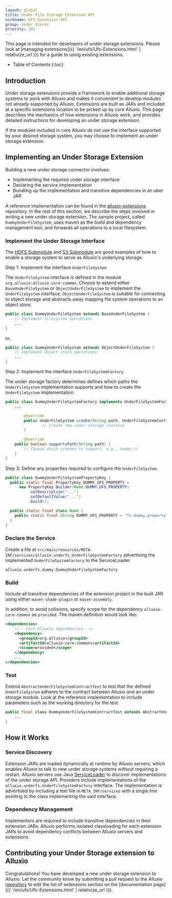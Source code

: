 ```yaml
---
layout: global
title: Under File Storage Extension API
nickname: UFS Extension API
group: Under Stores
priority: 101
---
```


This page is intended for developers of under storage extensions. Please look at
[managing extensions]({{ '/en/ufs/Ufs-Extensions.html' | relativize_url }}) for a
guide to using existing extensions.

* Table of Contents
{:toc}

## Introduction

Under storage extensions provide a framework to enable additional storage systems to work with Alluxio and makes it convenient to develop
modules not already supported by Alluxio. Extensions are built as JARs and included at a specific extensions location to be
picked up by core Alluxio. This page describes the mechanics of how extensions in Alluxio work, and
provides detailed instructions for developing an under storage extension.

If the modules included in core Alluxio do not use the interface supported by your desired storage system, you may choose to implement
an under storage extension.

## Implementing an Under Storage Extension

Building a new under storage connector involves:

- Implementing the required under storage interface
- Declaring the service implementation
- Bundling up the implementation and transitive dependencies in an uber JAR

A reference implementation can be found in the [alluxio-extensions](https://github.com/Alluxio/alluxio-extensions/tree/master/underfs/tutorial)
repository. In the rest of this section, we describe the steps involved in writing a new under
storage extension. The sample project, called `DummyUnderFileSystem`, uses maven as the build and
dependency management tool, and forwards all operations to a local filesystem.

### Implement the Under Storage Interface

The [HDFS Submodule](https://github.com/alluxio/alluxio/tree/master/underfs/hdfs) and [S3
Submodule](https://github.com/alluxio/alluxio/tree/master/underfs/s3a) are good examples of how
to enable a storage system to serve as Alluxio's underlying storage.

Step 1: Implement the interface `UnderFileSystem`

The `UnderFileSystem` interface is defined in the module `org.alluxio:alluxio-core-common`. Choose
to extend either `BaseUnderFileSystem` or `ObjectUnderFileSystem` to implement the `UnderFileSystem`
interface. `ObjectUnderFileSystem` is suitable for connecting to object storage and abstracts away
mapping file system operations to an object store.

```java
public class DummyUnderFileSystem extends BaseUnderFileSystem {
	// Implement filesystem operations
	...
}
```

or,

```java
public class DummyUnderFileSystem extends ObjectUnderFileSystem {
	// Implement object store operations
	...
}
```

Step 2: Implement the interface `UnderFileSystemFactory`

The under storage factory determines defines which paths the `UnderFileSystem` implementation
supports and how to create the `UnderFileSystem` implementation.

```java
public class DummyUnderFileSystemFactory implements UnderFileSystemFactory {
	...

        @Override
        public UnderFileSystem create(String path, UnderFileSystemConfiguration conf) {
                // Create the under storage instance
        }

        @Override
	public boolean supportsPath(String path) {
		// Choose which schemes to support, e.g., dummy://
	}
}
```

Step 3: Define any properties required to configure the `UnderFileSystem`.
```java
public class DummyUnderFileSystemPropertyKey {
  public static final PropertyKey DUMMY_UFS_PROPERTY =
      new PropertyKey.Builder(Name.DUMMY_UFS_PROPERTY)
          .setDescription("...")
          .setDefaultValue("...")
          .build();

  public static final class Name {
    public static final String DUMMY_UFS_PROPERTY = "fs.dummy.property";
  }
}
```

### Declare the Service

Create a file at `src/main/resources/META-INF/services/alluxio.underfs.UnderFileSystemFactory`
advertising the implemented `UnderFileSystemFactory` to the ServiceLoader.

```
alluxio.underfs.dummy.DummyUnderFileSystemFactory
```

### Build

Include all transitive dependencies of the extension project in the built JAR using either
`maven-shade-plugin` or `maven-assembly`.

In addition, to avoid collisions, specify scope for the dependency `alluxio-core-common` as
`provided`. The maven definition would look like:

```xml
<dependencies>
    <!-- Core Alluxio dependencies -->
    <dependency>
      <groupId>org.alluxio</groupId>
      <artifactId>alluxio-core-common</artifactId>
      <scope>provided</scope>
    </dependency>
    ...
</dependencies>
```

### Test

Extend `AbstractUnderFileSystemContractTest` to test that the defined `UnderFileSystem` adheres to
the contract between Alluxio and an under storage module. Look at the reference implementation to
include parameters such as the working directory for the test.

```java
public final class DummyUnderFileSystemContractTest extends AbstractUnderFileSystemContractTest {
    ...
}
```

## How it Works

### Service Discovery

Extension JARs are loaded dynamically at runtime by Alluxio servers, which enables Alluxio to talk
to new under storage systems without requiring a restart. Alluxio servers use Java
[ServiceLoader](https://docs.oracle.com/javase/7/docs/api/java/util/ServiceLoader.html) to discover
implementations of the under storage API. Providers include implementations of the
`alluxio.underfs.UnderFileSystemFactory` interface. The implementation is advertised by including a
text file in `META_INF/services` with a single line pointing to the class implementing the said
interface.

### Dependency Management

Implementors are required to include transitive dependencies in their extension JARs. Alluxio performs
isolated classloading for each extension JARs to avoid dependency conflicts between Alluxio servers and
extensions.

## Contributing your Under Storage extension to Alluxio

Congratulations! You have developed a new under storage extension to Alluxio. Let the community
know by submitting a pull request to the Alluxio
[repository](https://github.com/Alluxio/alluxio/tree/master/docs/en/UFSExtensions.md) to edit the
list of extensions section on the
[documentation page]({{ '/en/ufs/Ufs-Extensions.html' | relativize_url }}).
